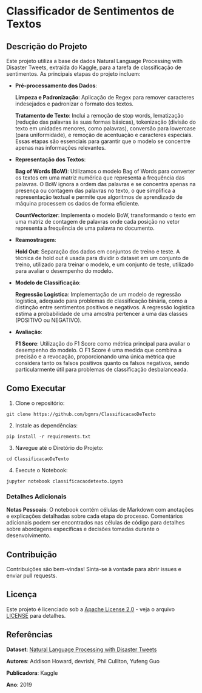 #  Classificador de Sentimentos de Textos

## Descrição do Projeto
Este projeto utiliza a base de dados Natural Language Processing with Disaster Tweets, extraída do Kaggle, para a tarefa de classificação de sentimentos. As principais etapas do projeto incluem:

  - **Pré-processamento dos Dados**:
    
    **Limpeza e Padronização**: Aplicação de Regex para remover caracteres indesejados e padronizar o formato dos textos.
    
    **Tratamento de Texto**: Inclui a remoção de stop words, lematização (redução das palavras às suas formas básicas), tokenização (divisão do texto em unidades menores, como palavras), conversão para lowercase (para uniformidade), e remoção de acentuação e caracteres especiais. Essas etapas são essenciais para garantir que o modelo se concentre apenas nas       informações relevantes.
    
  - **Representação dos Textos**:

      **Bag of Words (BoW)**: Utilizamos o modelo Bag of Words para converter os textos em uma matriz numérica que representa a frequência das palavras. O BoW ignora a ordem das palavras e se concentra apenas na presença ou contagem das palavras no texto, o que simplifica a representação textual e permite que algoritmos de aprendizado de máquina processem os dados de forma eficiente.
    
      **CountVectorizer**: Implementa o modelo BoW, transformando o texto em uma matriz de contagem de palavras onde cada posição no vetor representa a frequência de uma palavra no documento.

  - **Reamostragem**:

    **Hold Out**: Separação dos dados em conjuntos de treino e teste. A técnica de hold out é usada para dividir o dataset em um conjunto de treino, utilizado para treinar o modelo, e um conjunto de teste, utilizado para avaliar o desempenho do modelo.
    
  - **Modelo de Classificação**:

    **Regressão Logística**: Implementação de um modelo de regressão logística, adequado para problemas de classificação binária, como a distinção entre sentimentos positivos e negativos. A regressão logística estima a probabilidade de uma amostra pertencer a uma das classes (POSITIVO ou NEGATIVO).
    
  - **Avaliação**: 

    **F1 Score**: Utilização do F1 Score como métrica principal para avaliar o desempenho do modelo. O F1 Score é uma medida que combina a precisão e a revocação, proporcionando uma única métrica que considera tanto os falsos positivos quanto os falsos negativos, sendo particularmente útil para problemas de classificação desbalanceada.

## Como Executar

1. Clone o repositório:

  ```git clone https://github.com/bgmrs/ClassificacaoDeTexto```

2. Instale as dependências:

  ```pip install -r requirements.txt```

3. Navegue até o Diretório do Projeto:

```cd ClassificacaoDeTexto```

4. Execute o Notebook:

```jupyter notebook classificacaodetexto.ipynb```

### Detalhes Adicionais

**Notas Pessoais**: O notebook contém células de Markdown com anotações e explicações detalhadas sobre cada etapa do processo. Comentários adicionais podem ser encontrados nas células de código para detalhes sobre abordagens específicas e decisões tomadas durante o desenvolvimento.

## Contribuição
Contribuições são bem-vindas! Sinta-se à vontade para abrir issues e enviar pull requests.

## Licença
Este projeto é licenciado sob a [Apache License 2.0](LICENSE)  - veja o arquivo [LICENSE](LICENSE) para detalhes.


## Referências

**Dataset**: [Natural Language Processing with Disaster Tweets]([URL](https://www.kaggle.com/competitions/nlp-getting-started))

**Autores**: Addison Howard, devrishi, Phil Culliton, Yufeng Guo

**Publicadora**: Kaggle

**Ano**: 2019
